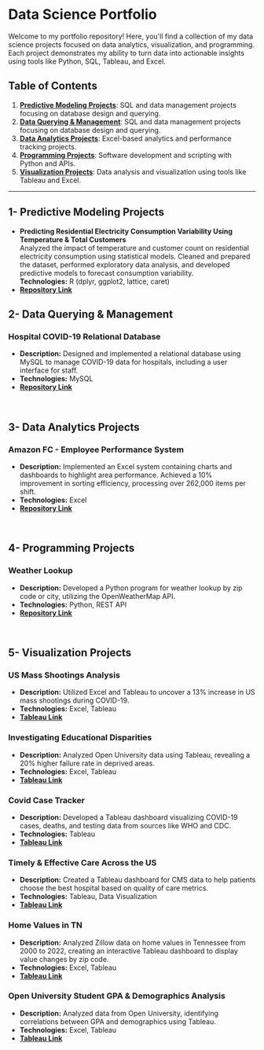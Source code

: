 # Data Science Portfolio

Welcome to my portfolio repository! Here, you'll find a collection of my data science projects focused on data analytics, visualization, and programming. Each project demonstrates my ability to turn data into actionable insights using tools like Python, SQL, Tableau, and Excel.

## Table of Contents

1. **[Predictive Modeling Projects](https://github.com/hamzasalahds/projects/blob/main/README.md#1--predictive-modeling-projects)**: SQL and data management projects focusing on database design and querying.
2. **[Data Querying & Management](https://github.com/hamzasalahds/projects/blob/main/README.md#2--data-querying--management)**: SQL and data management projects focusing on database design and querying.
3. **[Data Analytics Projects](https://github.com/hamzasalahds/projects/blob/main/README.md#3--data-analytics-projects)**: Excel-based analytics and performance tracking projects.
4. **[Programming Projects](https://github.com/hamzasalahds/projects/blob/main/README.md#4--programming-projects)**: Software development and scripting with Python and APIs.
5. **[Visualization Projects](https://github.com/hamzasalahds/projects/blob/main/README.md#5--visualization-projects)**: Data analysis and visualization using tools like Tableau and Excel.
---
## 1- Predictive Modeling Projects
- **Predicting Residential Electricity Consumption Variability Using Temperature & Total Customers**  
  Analyzed the impact of temperature and customer count on residential electricity consumption using statistical models. Cleaned and prepared the dataset, performed exploratory data analysis, and developed predictive models to forecast consumption variability.  
  **Technologies:** R (dplyr, ggplot2, lattice, caret)
- [**Repository Link**](https://github.com/hamzasalahds/electricity-consumption-prediction/blob/main/README.md#-predicting-residential-electricity-consumption-variability-using-temperature--total-customers-)
  <br />
  
## 2- Data Querying & Management

### Hospital COVID-19 Relational Database
- **Description:** Designed and implemented a relational database using MySQL to manage COVID-19 data for hospitals, including a user interface for staff.
- **Technologies:** MySQL
- [**Repository Link**](https://github.com/hamzasalahds/hospital_database?tab=readme-ov-file#--covid-19-patient-data-management-system-)
<br />


## 3- Data Analytics Projects

### Amazon FC - Employee Performance System
- **Description:** Implemented an Excel system containing charts and dashboards to highlight area performance. Achieved a 10% improvement in sorting efficiency, processing over 262,000 items per shift.
- **Technologies:** Excel
- [**Repository Link**](https://github.com/hamzasalahds/Amazon_Project/blob/main/README.md#amazon-fc---employee-performance-system)
<br />

## 4- Programming Projects

### Weather Lookup
- **Description:** Developed a Python program for weather lookup by zip code or city, utilizing the OpenWeatherMap API.
- **Technologies:** Python, REST API
- [**Repository Link**](https://github.com/hamzasalahds/weather-lookup?tab=readme-ov-file#-dsc-510-programming---bellevue-university)
<br />

## 5- Visualization Projects

### US Mass Shootings Analysis
- **Description:** Utilized Excel and Tableau to uncover a 13% increase in US mass shootings during COVID-19.
- **Technologies:** Excel, Tableau
- [**Tableau Link**](https://public.tableau.com/app/profile/hamzasalahds/viz/ShootingsBreakdownintheUS2014-2022/Summary)

### Investigating Educational Disparities
- **Description:** Analyzed Open University data using Tableau, revealing a 20% higher failure rate in deprived areas.
- **Technologies:** Excel, Tableau
- [**Tableau Link**](https://public.tableau.com/app/profile/hamzasalahds/viz/StudentGPADemographicsAnalysisDashboardOpenUniversity/StudentGPADemographicsAnalysisDashboard)

### Covid Case Tracker
- **Description:** Developed a Tableau dashboard visualizing COVID-19 cases, deaths, and testing data from sources like WHO and CDC.
- **Technologies:** Tableau
- [**Tableau Link**](https://public.tableau.com/app/profile/hamzasalahds/viz/GlobalCOVID-19CaseTracker/Covid-19CaseTracker)

### Timely & Effective Care Across the US
- **Description:** Created a Tableau dashboard for CMS data to help patients choose the best hospital based on quality of care metrics.
- **Technologies:** Tableau, Data Visualization
- [**Tableau Link**](https://public.tableau.com/app/profile/hamzasalahds/viz/TimelyEffectiveCarebyHospitalinTheUnitedStatesDashboardCMS/TimelyEffectiveCarebyHospitalinTheUnitedStatesDashboardCMS)

### Home Values in TN
- **Description:** Analyzed Zillow data on home values in Tennessee from 2000 to 2022, creating an interactive Tableau dashboard to display value changes by zip code.
- **Technologies:** Excel, Tableau
- [**Tableau Link**](https://public.tableau.com/app/profile/hamzasalahds/viz/Single-FamilyHomeValuesinTennesseeDashboardZillow/Dashboard)

### Open University Student GPA & Demographics Analysis
- **Description:** Analyzed data from Open University, identifying correlations between GPA and demographics using Tableau.
- **Technologies:** Excel, Tableau
- [**Tableau Link**](https://public.tableau.com/app/profile/hamzasalahds/viz/StudentGPADemographicsAnalysisDashboardOpenUniversity/StudentGPADemographicsAnalysisDashboard)
